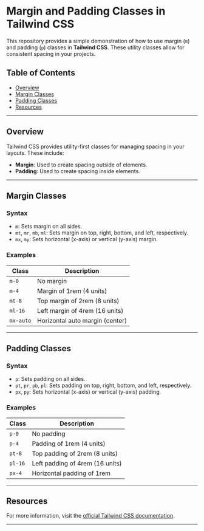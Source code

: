 # Margin and Padding Classes in Tailwind CSS

This repository provides a simple demonstration of how to use margin (`m`) and padding (`p`) classes in **Tailwind CSS**. These utility classes allow for consistent spacing in your projects.

## Table of Contents

- [Overview](#overview)
- [Margin Classes](#margin-classes)
- [Padding Classes](#padding-classes)
- [Resources](#resources)

---

## Overview

Tailwind CSS provides utility-first classes for managing spacing in your layouts. These include:

- **Margin**: Used to create spacing outside of elements.
- **Padding**: Used to create spacing inside elements.

---

## Margin Classes

### Syntax

- `m`: Sets margin on all sides.
- `mt`, `mr`, `mb`, `ml`: Sets margin on top, right, bottom, and left, respectively.
- `mx`, `my`: Sets horizontal (x-axis) or vertical (y-axis) margin.

### Examples

| Class     | Description                     |
| --------- | ------------------------------- |
| `m-0`     | No margin                       |
| `m-4`     | Margin of 1rem (4 units)        |
| `mt-8`    | Top margin of 2rem (8 units)    |
| `ml-16`   | Left margin of 4rem (16 units)  |
| `mx-auto` | Horizontal auto margin (center) |

---

## Padding Classes

### Syntax

- `p`: Sets padding on all sides.
- `pt`, `pr`, `pb`, `pl`: Sets padding on top, right, bottom, and left, respectively.
- `px`, `py`: Sets horizontal (x-axis) or vertical (y-axis) padding.

### Examples

| Class   | Description                     |
| ------- | ------------------------------- |
| `p-0`   | No padding                      |
| `p-4`   | Padding of 1rem (4 units)       |
| `pt-8`  | Top padding of 2rem (8 units)   |
| `pl-16` | Left padding of 4rem (16 units) |
| `px-4`  | Horizontal padding of 1rem      |

---

## Resources

For more information, visit the [official Tailwind CSS documentation](https://tailwindcss.com/docs).

---
